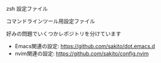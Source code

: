 zsh 設定ファイル

コマンドラインツール用設定ファイル

好みの問題でいくつかレポジトリを分けています

- Emacs関連の設定: https://github.com/sakito/dot.emacs.d
- nvim関連の設定: https://github.com/sakito/config.nvim
